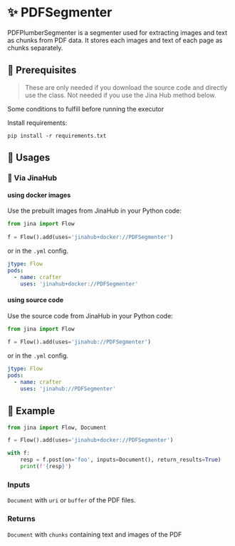 # ✨ PDFSegmenter

PDFPlumberSegmenter is a segmenter used for extracting images and text as chunks from PDF data. It stores each images and text of each page as chunks separately.


## 🌱 Prerequisites


> These are only needed if you download the source code and directly use the class. Not needed if you use the Jina Hub method below.

Some conditions to fulfill before running the executor

Install requirements:

`pip install -r requirements.txt`

## 🚀 Usages

### 🚚 Via JinaHub

#### using docker images
Use the prebuilt images from JinaHub in your Python code: 

```python
from jina import Flow
	
f = Flow().add(uses='jinahub+docker://PDFSegmenter')
```

or in the `.yml` config.
	
```yaml
jtype: Flow
pods:
  - name: crafter
    uses: 'jinahub+docker://PDFSegmenter'
```

#### using source code
Use the source code from JinaHub in your Python code:

```python
from jina import Flow
	
f = Flow().add(uses='jinahub://PDFSegmenter')
```

or in the `.yml` config.

```yaml
jtype: Flow
pods:
  - name: crafter
    uses: 'jinahub://PDFSegmenter'
```


## 🎉️ Example 


```python
from jina import Flow, Document

f = Flow().add(uses='jinahub+docker://PDFSegmenter')

with f:
    resp = f.post(on='foo', inputs=Document(), return_results=True)
	print(f'{resp}')
```

### Inputs 

`Document` with `uri` or `buffer` of the PDF files. 

### Returns

`Document` with `chunks` containing text and images of the PDF
